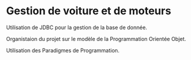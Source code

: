 # Gestion de voiture et de moteurs
Utilisation de JDBC pour la gestion de la base de donnée.   

Organistaion du projet sur le modèle de la Programmation Orientée Objet.   

Utilisation des Paradigmes de Programmation.  

